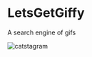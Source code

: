 # LetsGetGiffy
A search engine of gifs

![catstagram](https://user-images.githubusercontent.com/26418542/44762378-af569380-aafb-11e8-9f2e-85bfeb4bbbad.gif)
